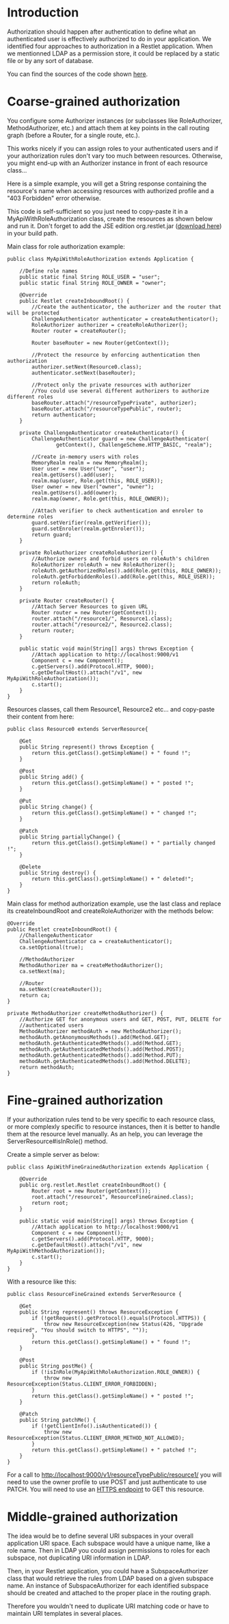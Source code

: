 # Introduction

Authorization should happen after authentication to define what an
authenticated user is effectively authorized to do in your application.
We identified four approaches to authorization in a Restlet application.
When we mentionned LDAP as a permission store, it could be replaced by a
static file or by any sort of database.

You can find the sources of the code shown [here](/learn/archives/examples/authorization/${restlet-version-minor}/sources.zip).

# Coarse-grained authorization

You configure some Authorizer instances (or subclasses like
RoleAuthorizer, MethodAuthorizer, etc.) and attach them at key points in
the call routing graph (before a Router, for a single route, etc.).

This works nicely if you can assign roles to your authenticated users
and if your authorization rules don't vary too much between resources.
Otherwise, you might end-up with an Authorizer instance in front of each
resource class...

Here is a simple example, you will get a String response containing the
resource's name when accessing resources with authorized profile and
a "403 Forbidden" error otherwise.

This code is self-sufficient so you just need to copy-paste it in a
MyApiWithRoleAuthorization class, create the resources as shown below
and run it. Don't forget to add the JSE edition org.restlet.jar
([download here](http://restlet.com/downloads/current#release=stable&edition=jse))
in your build path.

Main class for role authorization example:

    public class MyApiWithRoleAuthorization extends Application {

	    //Define role names
	    public static final String ROLE_USER = "user";
	    public static final String ROLE_OWNER = "owner";

	    @Override
	    public Restlet createInboundRoot() {
	        //Create the authenticator, the authorizer and the router that will be protected
	        ChallengeAuthenticator authenticator = createAuthenticator();
	        RoleAuthorizer authorizer = createRoleAuthorizer();
	        Router router = createRouter();

	    	Router baseRouter = new Router(getContext());

	        //Protect the resource by enforcing authentication then authorization
	        authorizer.setNext(Resource0.class);
	        authenticator.setNext(baseRouter);

	    	//Protect only the private resources with authorizer
	    	//You could use several different authorizers to authorize different roles
	    	baseRouter.attach("/resourceTypePrivate", authorizer);
	    	baseRouter.attach("/resourceTypePublic", router);
	        return authenticator;
	    }

	    private ChallengeAuthenticator createAuthenticator() {
	        ChallengeAuthenticator guard = new ChallengeAuthenticator(
	                getContext(), ChallengeScheme.HTTP_BASIC, "realm");

	        //Create in-memory users with roles
	        MemoryRealm realm = new MemoryRealm();
	        User user = new User("user", "user");
	        realm.getUsers().add(user);
	        realm.map(user, Role.get(this, ROLE_USER));
	        User owner = new User("owner", "owner");
	        realm.getUsers().add(owner);
	        realm.map(owner, Role.get(this, ROLE_OWNER));

	        //Attach verifier to check authentication and enroler to determine roles
	        guard.setVerifier(realm.getVerifier());
	        guard.setEnroler(realm.getEnroler());
	        return guard;
	    }

	    private RoleAuthorizer createRoleAuthorizer() {
	    	//Authorize owners and forbid users on roleAuth's children
	    	RoleAuthorizer roleAuth = new RoleAuthorizer();
	    	roleAuth.getAuthorizedRoles().add(Role.get(this, ROLE_OWNER));
	    	roleAuth.getForbiddenRoles().add(Role.get(this, ROLE_USER));
	    	return roleAuth;
	    }

	    private Router createRouter() {
	        //Attach Server Resources to given URL
	        Router router = new Router(getContext());
	        router.attach("/resource1/", Resource1.class);
	        router.attach("/resource2/", Resource2.class);
	        return router;
	    }

	    public static void main(String[] args) throws Exception {
	        //Attach application to http://localhost:9000/v1
	        Component c = new Component();
	        c.getServers().add(Protocol.HTTP, 9000);
	        c.getDefaultHost().attach("/v1", new MyApiWithRoleAuthorization());
	        c.start();
	    }
	}

Resources classes, call them Resource1, Resource2 etc... and copy-paste
their content from here:

    public class Resource0 extends ServerResource{

        @Get
    	public String represent() throws Exception {
    		return this.getClass().getSimpleName() + " found !";
    	}

    	@Post
    	public String add() {
    		return this.getClass().getSimpleName() + " posted !";
    	}

    	@Put
    	public String change() {
    		return this.getClass().getSimpleName() + " changed !";
    	}

    	@Patch
    	public String partiallyChange() {
    		return this.getClass().getSimpleName() + " partially changed !";
    	}

    	@Delete
    	public String destroy() {
    		return this.getClass().getSimpleName() + " deleted!";
    	}
    }

Main class for method authorization example, use the last class and replace
its createInboundRoot and createRoleAuthorizer with the methods below:

    @Override
    public Restlet createInboundRoot() {
        //ChallengeAuthenticator
        ChallengeAuthenticator ca = createAuthenticator();
        ca.setOptional(true);

        //MethodAuthorizer
        MethodAuthorizer ma = createMethodAuthorizer();
        ca.setNext(ma);

        //Router
        ma.setNext(createRouter());
        return ca;
    }

    private MethodAuthorizer createMethodAuthorizer() {
        //Authorize GET for anonymous users and GET, POST, PUT, DELETE for
        //authenticated users
    	MethodAuthorizer methodAuth = new MethodAuthorizer();
    	methodAuth.getAnonymousMethods().add(Method.GET);
    	methodAuth.getAuthenticatedMethods().add(Method.GET);
    	methodAuth.getAuthenticatedMethods().add(Method.POST);
    	methodAuth.getAuthenticatedMethods().add(Method.PUT);
    	methodAuth.getAuthenticatedMethods().add(Method.DELETE);
    	return methodAuth;
    }

# Fine-grained authorization

If your authorization rules tend to be very specific to each resource
class, or more complexly specific to resource instances, then it is
better to handle them at the resource level manually. As an help, you
can leverage the ServerResource\#isInRole() method.

Create a simple server as below:

    public class ApiWithFineGrainedAuthorization extends Application {

        @Override
    	public org.restlet.Restlet createInboundRoot() {
    		Router root = new Router(getContext());
    		root.attach("/resource1", ResourceFineGrained.class);
    		return root;
    	}

    	public static void main(String[] args) throws Exception {
    		//Attach application to http://localhost:9000/v1
            Component c = new Component();
            c.getServers().add(Protocol.HTTP, 9000);
            c.getDefaultHost().attach("/v1", new MyApiWithMethodAuthorization());
            c.start();
    	}
    }

With a resource like this:

    public class ResourceFineGrained extends ServerResource {

        @Get
        public String represent() throws ResourceException {
    		if (!getRequest().getProtocol().equals(Protocol.HTTPS)) {
    			throw new ResourceException(new Status(426, "Upgrade required", "You should switch to HTTPS", ""));
    		}
            return this.getClass().getSimpleName() + " found !";
    	}

    	@Post
    	public String postMe() {
    		if (!isInRole(MyApiWithRoleAuthorization.ROLE_OWNER)) {
    			throw new ResourceException(Status.CLIENT_ERROR_FORBIDDEN);
    		}
    		return this.getClass().getSimpleName() + " posted !";
    	}

    	@Patch
    	public String patchMe() {
    		if (!getClientInfo().isAuthenticated()) {
    			throw new ResourceException(Status.CLIENT_ERROR_METHOD_NOT_ALLOWED);
    		}
    		return this.getClass().getSimpleName() + " patched !";
    	}
    }

For a call to [http://localhost:9000/v1/resourceTypePublic/resource1/](http://localhost:9000/v1/resourceTypePublic/resource1/)
you will need to use the owner profile to use POST and just authenticate to use PATCH.
You will need to use an
[HTTPS endpoint](http://restlet.com/learn/guide/${restlet-version-minor}/core/security/https)
to GET this resource.

# Middle-grained authorization

The idea would be to define several URI subspaces in your overall
application URI space. Each subspace would have a unique name, like a
role name. Then in LDAP you could assign permissions to roles for each
subspace, not duplicating URI information in LDAP.

Then, in your Restlet application, you could have a SubspaceAuthorizer
class that would retrieve the rules from LDAP based on a given subspace
name. An instance of SubspaceAuthorizer for each identified subspace
should be created and attached to the proper place in the routing graph.

Therefore you wouldn't need to duplicate URI matching code or have to
maintain URI templates in several places.
